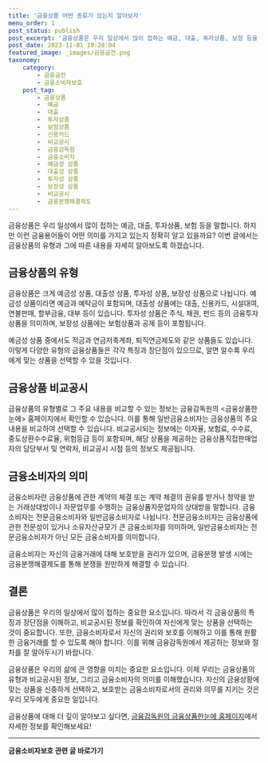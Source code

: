 ```yaml
---
title: '금융상품 어떤 종류가 있는지 알아보자'
menu_order: 1
post_status: publish
post_excerpt: '금융상품은 우리 일상에서 많이 접하는 예금, 대출, 투자상품, 보험 등을 말합니다. 하지만 이런 금융용어들이 어떤 의미를 가지고 있는지 정확히 알고 있을까요  이번 글에서는 금융상품의 유형과 그에 따른 내용을 자세히 알아보도록 하겠습니다.'
post_date: 2023-11-01 19:28:04
featured_image: _images/금융금전.png
taxonomy:
    category:
        - 금융금전
        - 금융소비자보호
    post_tag:
        - 금융상품
        -  예금
        -  대출
        -  투자상품
        -  보험상품
        -  신용카드
        -  비교공시
        -  금융감독원
        -  금융소비자
        -  예금성 상품
        -  대출성 상품
        -  투자성 상품
        -  보장성 상품
        -  비교공시
        -  금융분쟁해결제도
---
```



금융상품은 우리 일상에서 많이 접하는 예금, 대출, 투자상품, 보험 등을 말합니다. 하지만 이런 금융용어들이 어떤 의미를 가지고 있는지 정확히 알고 있을까요? 이번 글에서는 금융상품의 유형과 그에 따른 내용을 자세히 알아보도록 하겠습니다.

## 금융상품의 유형

금융상품은 크게 예금성 상품, 대출성 상품, 투자성 상품, 보장성 상품으로 나뉩니다. 예금성 상품이라면 예금과 예탁금이 포함되며, 대출성 상품에는 대출, 신용카드, 시설대여, 연불판매, 할부금융, 대부 등이 있습니다. 투자성 상품은 주식, 채권, 펀드 등의 금융투자상품을 의미하며, 보장성 상품에는 보험상품과 공제 등이 포함됩니다.

예금성 상품 중에서도 적금과 연금저축계좌, 퇴직연금제도와 같은 상품들도 있습니다. 이렇게 다양한 유형의 금융상품들은 각각 특징과 장단점이 있으므로, 알면 알수록 우리에게 맞는 상품을 선택할 수 있을 것입니다.

## 금융상품 비교공시

금융상품의 유형별로 그 주요 내용을 비교할 수 있는 정보는 금융감독원의 <금융상품한눈에> 홈페이지에서 확인할 수 있습니다. 이를 통해 일반금융소비자는 금융상품의 주요 내용을 비교하여 선택할 수 있습니다. 비교공시되는 정보에는 이자율, 보험료, 수수료, 중도상환수수료율, 위험등급 등이 포함되며, 해당 상품을 제공하는 금융상품직접판매업자의 담당부서 및 연락처, 비교공시 시점 등의 정보도 제공됩니다.

## 금융소비자의 의미

금융소비자란 금융상품에 관한 계약의 체결 또는 계약 체결의 권유를 받거나 청약을 받는 거래상대방이나 자문업무를 수행하는 금융상품자문업자의 상대방을 말합니다. 금융소비자는 전문금융소비자와 일반금융소비자로 나뉩니다. 전문금융소비자는 금융상품에 관한 전문성이 있거나 소유자산규모가 큰 금융소비자를 의미하며, 일반금융소비자는 전문금융소비자가 아닌 모든 금융소비자를 의미합니다.

금융소비자는 자신의 금융거래에 대해 보호받을 권리가 있으며, 금융분쟁 발생 시에는 금융분쟁해결제도를 통해 분쟁을 원만하게 해결할 수 있습니다.

## 결론

금융상품은 우리의 일상에서 많이 접하는 중요한 요소입니다. 따라서 각 금융상품의 특징과 장단점을 이해하고, 비교공시된 정보를 확인하여 자신에게 맞는 상품을 선택하는 것이 중요합니다. 또한, 금융소비자로서 자신의 권리와 보호를 이해하고 이를 통해 원활한 금융거래를 할 수 있도록 해야 합니다. 이를 위해 금융감독원에서 제공하는 정보와 절차를 잘 알아두시기 바랍니다.

금융상품은 우리의 삶에 큰 영향을 미치는 중요한 요소입니다. 이제 우리는 금융상품의 유형과 비교공시된 정보, 그리고 금융소비자의 의미를 이해했습니다. 자신의 금융상황에 맞는 상품을 신중하게 선택하고, 보호받는 금융소비자로서의 권리와 의무를 지키는 것은 우리 모두에게 중요한 일입니다.

금융상품에 대해 더 깊이 알아보고 싶다면, [금융감독원의 금융상품한눈에 홈페이지](http://finlife.fss.or.kr)에서 자세한 정보를 확인해보세요!


<!-- wp:separator -->
<hr class="wp-block-separator has-alpha-channel-opacity"/>
<!-- /wp:separator -->

<!-- wp:group {"backgroundColor":"base","layout":{"type":"constrained"}} -->
<div class="wp-block-group has-base-background-color has-background"><!-- wp:paragraph {"align":"center","fontSize":"medium"} -->
<p class="has-text-align-center has-large-font-size"><strong>금융소비자보호 관련 글 바로가기</strong></p>
<!-- /wp:paragraph -->


<!-- wp:latest-posts
{"categories":[{"id":12706,"count":19,"description":"","link":"https://uknowlaw.com/category/%ea%b8%88%ec%9c%b5%ec%86%8c%eb%b9%84%ec%9e%90%eb%b3%b4%ed%98%b8/","name":"금융소비자보호","slug":"금융소비자보호","taxonomy":"category","parent":0,"meta":[],"_links":{"self":[{"href":"https://uknowlaw.com/wp-json/wp/v2/categories/12706"}],"collection":[{"href":"https://uknowlaw.com/wp-json/wp/v2/categories"}],"about":[{"href":"https://uknowlaw.com/wp-json/wp/v2/taxonomies/category"}],"wp:post_type":[{"href":"https://uknowlaw.com/wp-json/wp/v2/posts?categories=12706"}],"curies":[{"name":"wp","href":"https://api.w.org/{rel}","templated":true}]}}],"postsToShow":100,"excerptLength":28,"postLayout":"grid","columns":2,"featuredImageAlign":"left","featuredImageSizeSlug":"large","fontSize":18px} /--></div>
<!-- /wp:group -->